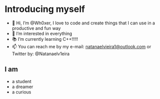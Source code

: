 # Introducing myself
- 👋 Hi, I’m @Wh0xer, I love to code and create things that I can use in a productive and fun way
- 👀 I’m interested in everything
- 📚 I’m currently learning C++!!!!!
- 📫 You can reach me by my e-mail: natanaelvieira1@outlook.com or Twitter by: @Natanaelv1eira

## I am 
- a student
- a dreamer
- a curious 
